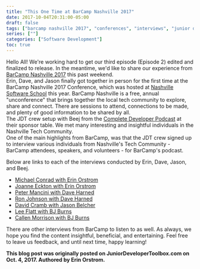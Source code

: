 ```yaml
---
title: "This One Time at BarCamp Nashville 2017"
date: 2017-10-04T20:31:00-05:00
draft: false
tags: ["barcamp nashville 2017", "conferences", "interviews", "junior developer toolbox", "nashville software school", "podcasting", "software development"]
series: [""]
categories: ["Software Development"]
toc: true
---
```


Hello All!
We're working hard to get our third episode (Episode 2) edited and finalized to release.
In the meantime, we'd like to share our experience from
<a href="https://www.barcampnashville.org/bcn17/" target="_blank">BarCamp Nashville 2017</a>
this past weekend.  
Erin, Dave, and Jason finally got together in person for the first time at the BarCamp Nashville 2017 Conference,
which was hosted at <a href="http://nashvillesoftwareschool.com" target="_blank">Nashville Software School</a> this year.
BarCamp Nashville is a free, annual "unconference" that brings together the local tech community to
explore, share and connect. There are sessions to attend, connections to be made, and plenty of good information to be shared by all.  
The JDT crew setup with Beej from the
<a href="http://completedeveloperpodcast.com/" target="_blank">Complete Developer Podcast</a>
at their sponsor table. We met many interesting and insightful individuals in the Nashville Tech Community.  
One of the main highlights from BarCamp, was that the JDT crew signed up to interview various individuals from
Nashville's Tech Community - BarCamp attendees, speakers, and volunteers - for BarCamp's podcast.

Below are links to each of the interviews conducted by Erin, Dave, Jason, and Beej.  

* <a href="https://soundcloud.com/relationary/bcn17-michael-conrad?in=relationary/sets/barcamp-nashville-2017" target="_blank">Michael Conrad with Erin Orstrom</a>
* <a href="https://soundcloud.com/relationary/bcn17-joanne-eckton?in=relationary/sets/barcamp-nashville-2017" target="_blank">Joanne Eckton with Erin Orstrom</a>
* <a href="https://soundcloud.com/relationary/bcn17-peter-mancini?in=relationary/sets/barcamp-nashville-2017" target="_blank">Peter Mancini with Dave Harned</a>
* <a href="https://soundcloud.com/relationary/bcn17-ron-johnson?in=relationary/sets/barcamp-nashville-2017" target="_blank">Ron Johnson with Dave Harned</a>
* <a href="https://soundcloud.com/relationary/bcn17-david-cramb?in=relationary/sets/barcamp-nashville-2017" target="_blank">David Cramb with Jason Belcher</a>
* <a href="https://soundcloud.com/relationary/bcn17-lee-flatt?in=relationary/sets/barcamp-nashville-2017" target="_blank">Lee Flatt with BJ Burns</a>
* <a href="https://soundcloud.com/relationary/bcn17-callan-morrison?in=relationary/sets/barcamp-nashville-2017" target="_blank">Callen Morrison with BJ Burns</a>

There are other interviews from BarCamp to listen to as well.
As always, we hope you find the content insightful, beneficial, and entertaining. Feel free to leave us feedback, and until next time, happy learning!

**This blog post was originally posted on JuniorDeveloperToolbox.com on Oct. 4, 2017. Authored by Erin Orstrom.**

